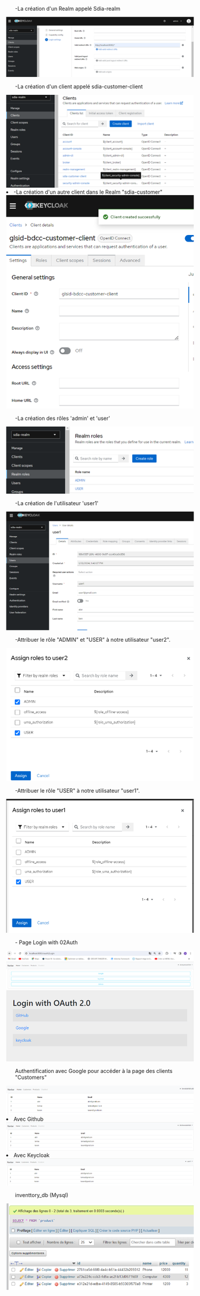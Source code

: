 <ul>-La création d'un Realm appelé Sdia-realm</ul>
<img src="captures/Capture.PNG">
<ul>-La création d'un client appelé sdia-customer-client</ul>
<img src="captures/4.PNG">
<li>-La création d'un autre client dans le Realm "sdia-customer"</li>
<img src="captures/7.PNG">
<ul>-La création des rôles 'admin' et 'user'</ul>
<img src="captures/5.PNG">
<ul>-La création de l'utilisateur 'user1' </ul>
<img src="captures/6.PNG">
<ul>-Attribuer le rôle "ADMIN" et "USER" à notre utilisateur "user2".</ul>
<img src="captures/3.PNG">
<ul>-Attribuer le rôle "USER"  à notre utilisateur "user1".</ul>
<img src="captures/2.PNG">
<ul>- Page Login with 02Auth</ul>
<img src="captures/9.PNG">

<img src="captures/10.PNG">
<ul>Authentification avec Google pour accéder à la page des clients "Customers"</ul>
<img src="captures/12.PNG">
<li> Avec Github</li>
<img src="captures/13.PNG">
<li> Avec Keycloak</li>
<img src="captures/14.PNG">
<ul>inventtory_db (Mysql)</ul>
<img src="captures/15.PNG">